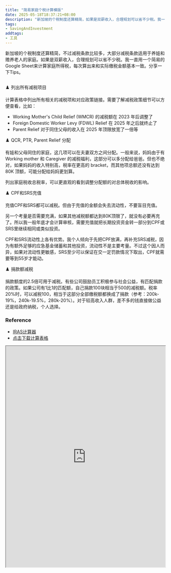 ```yaml
---
title: "简易家庭个税计算模版"
date: 2025-05-18T18:37:21+08:00
description: "新加坡的个税制度还算精简，如果是双薪收入，合理规划可以省不少税。我一直用一个简易的Google Sheet来计算家庭所得税，每次算出来和实际缴税金额基本一致。分享一下Tips"
tags:
- SavingAndInvestment
addtags:
- 工具
---
```


新加坡的个税制度还算精简，不过减税条款比较多，大部分减税条款适用于养娃和赡养老人的家庭。如果是双薪收入，合理规划可以省不少税。我一直用一个简易的Google Sheet来计算家庭所得税，每次算出来和实际缴税金额基本一致。分享一下Tips。

<div>
    <span class="image fit" style="max-width: 800px;"><img src="https://s3.ap-southeast-1.amazonaws.com/littlecheesecake.me/money.sense/personal-income-tax-calculator-family/tax-relief-sample-calculations.excalidraw.png" alt="" /></span>
</div>

♟️ 列出所有减税项目

计算表格中列出所有相关的减税项和对应政策链接。需要了解减税政策细节可以方便查看，比如：

- Working Mother's Child Relief (WMCR) 的减税额在 2023 年后调整了
- Foreign Domestic Worker Levy (FDWL) Relief 在 2025 年之后就终止了
- Parent Relief 对于同住父母的收入在 2025 年顶限放宽了一倍等

♟️ QCR, PTR, Parent Relief 分配

有娃和父母同住的家庭，这几项可以在夫妻双方之间分配。一般来说，妈妈由于有 Working mother 和 Caregiver 的减税福利，这部分可以多分配给爸爸。但也不绝对，如果妈妈的收入特别高，税率在更高的 bracket，而其他项总额还没有达到 80K 顶额，可能分配给妈妈更划算。

列出家庭税收总税率，可以更直观的看到调整分配额的对总体税收的影响。

♟️ CPF和SRS充值

充值CPF和SRS都可以减税。但由于充值的金额会失去流动性，不要盲目充值。

另一个考量是否需要充满，如果其他减税额都达到80K顶限了，就没有必要再充了。所以我一般年底才会计算审核，需要充值就把长期投资资金转一部分到CPF或SRS里继续相同或类似投资。

CPF和SRS流动性上各有优势。我个人倾向于先把CPF放满，再补充SRS减税，因为有额外足够的应急基金储蓄和其他投资，流动性不是主要考量。不过这个因人而异，如果对流动性更敏感，SRS至少可以保证在交一定罚款情况下取出，CPF就需要等到55岁才能动。

♟️ 捐款额减税

捐款额度的2.5倍可用于减税。有些公司鼓励员工积极参与社会公益，有匹配捐款的政策。如果公司有1比1的匹配额，自己捐款100块相当于500的减税额。税率20%时，可以减税100，相当于这部分全部缴税额都换成了捐款（参考：200k-19%，240k-19.5%，280k-20%）。对于较高收入人群，差不多的钱直接做公益还是给政府纳税，个人选择。


### Reference

- [IRAS计算器](https://www.iras.gov.sg/quick-links/calculators)
- [点击下载计算表格](https://s3.ap-southeast-1.amazonaws.com/littlecheesecake.me/money.sense/personal-income-tax-calculator-family/Sample+Personal+Income+Tax+for+Familty+Calculator.xlsx)

<div style="margin-bottom: 40px">
    <iframe width="100%" height="700px" src="https://docs.google.com/spreadsheets/d/e/2PACX-1vSf1PBc47YbrZ_vH2n7JDrlFz7UPyldjbcLsD_enB49W1zVg6Hzvrk_8f9RhncQElRnnaMXXM8eyIOM/pubhtml?gid=0&amp;single=true&amp;widget=true&amp;headers=false"></iframe>
</div>